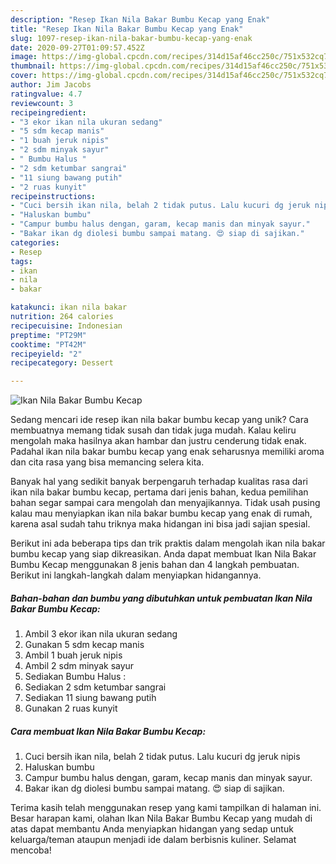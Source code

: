 ```yaml
---
description: "Resep Ikan Nila Bakar Bumbu Kecap yang Enak"
title: "Resep Ikan Nila Bakar Bumbu Kecap yang Enak"
slug: 1097-resep-ikan-nila-bakar-bumbu-kecap-yang-enak
date: 2020-09-27T01:09:57.452Z
image: https://img-global.cpcdn.com/recipes/314d15af46cc250c/751x532cq70/ikan-nila-bakar-bumbu-kecap-foto-resep-utama.jpg
thumbnail: https://img-global.cpcdn.com/recipes/314d15af46cc250c/751x532cq70/ikan-nila-bakar-bumbu-kecap-foto-resep-utama.jpg
cover: https://img-global.cpcdn.com/recipes/314d15af46cc250c/751x532cq70/ikan-nila-bakar-bumbu-kecap-foto-resep-utama.jpg
author: Jim Jacobs
ratingvalue: 4.7
reviewcount: 3
recipeingredient:
- "3 ekor ikan nila ukuran sedang"
- "5 sdm kecap manis"
- "1 buah jeruk nipis"
- "2 sdm minyak sayur"
- " Bumbu Halus "
- "2 sdm ketumbar sangrai"
- "11 siung bawang putih"
- "2 ruas kunyit"
recipeinstructions:
- "Cuci bersih ikan nila, belah 2 tidak putus. Lalu kucuri dg jeruk nipis"
- "Haluskan bumbu"
- "Campur bumbu halus dengan, garam, kecap manis dan minyak sayur."
- "Bakar ikan dg diolesi bumbu sampai matang. 😍 siap di sajikan."
categories:
- Resep
tags:
- ikan
- nila
- bakar

katakunci: ikan nila bakar 
nutrition: 264 calories
recipecuisine: Indonesian
preptime: "PT29M"
cooktime: "PT42M"
recipeyield: "2"
recipecategory: Dessert

---
```



![Ikan Nila Bakar Bumbu Kecap](https://img-global.cpcdn.com/recipes/314d15af46cc250c/751x532cq70/ikan-nila-bakar-bumbu-kecap-foto-resep-utama.jpg)

Sedang mencari ide resep ikan nila bakar bumbu kecap yang unik? Cara membuatnya memang tidak susah dan tidak juga mudah. Kalau keliru mengolah maka hasilnya akan hambar dan justru cenderung tidak enak. Padahal ikan nila bakar bumbu kecap yang enak seharusnya memiliki aroma dan cita rasa yang bisa memancing selera kita.



Banyak hal yang sedikit banyak berpengaruh terhadap kualitas rasa dari ikan nila bakar bumbu kecap, pertama dari jenis bahan, kedua pemilihan bahan segar sampai cara mengolah dan menyajikannya. Tidak usah pusing kalau mau menyiapkan ikan nila bakar bumbu kecap yang enak di rumah, karena asal sudah tahu triknya maka hidangan ini bisa jadi sajian spesial.


Berikut ini ada beberapa tips dan trik praktis dalam mengolah ikan nila bakar bumbu kecap yang siap dikreasikan. Anda dapat membuat Ikan Nila Bakar Bumbu Kecap menggunakan 8 jenis bahan dan 4 langkah pembuatan. Berikut ini langkah-langkah dalam menyiapkan hidangannya.

<!--inarticleads1-->

##### Bahan-bahan dan bumbu yang dibutuhkan untuk pembuatan Ikan Nila Bakar Bumbu Kecap:

1. Ambil 3 ekor ikan nila ukuran sedang
1. Gunakan 5 sdm kecap manis
1. Ambil 1 buah jeruk nipis
1. Ambil 2 sdm minyak sayur
1. Sediakan  Bumbu Halus :
1. Sediakan 2 sdm ketumbar sangrai
1. Sediakan 11 siung bawang putih
1. Gunakan 2 ruas kunyit




<!--inarticleads2-->

##### Cara membuat Ikan Nila Bakar Bumbu Kecap:

1. Cuci bersih ikan nila, belah 2 tidak putus. Lalu kucuri dg jeruk nipis
1. Haluskan bumbu
1. Campur bumbu halus dengan, garam, kecap manis dan minyak sayur.
1. Bakar ikan dg diolesi bumbu sampai matang. 😍 siap di sajikan.




Terima kasih telah menggunakan resep yang kami tampilkan di halaman ini. Besar harapan kami, olahan Ikan Nila Bakar Bumbu Kecap yang mudah di atas dapat membantu Anda menyiapkan hidangan yang sedap untuk keluarga/teman ataupun menjadi ide dalam berbisnis kuliner. Selamat mencoba!

